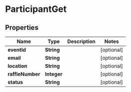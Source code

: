 # ParticipantGet

## Properties
Name | Type | Description | Notes
------------ | ------------- | ------------- | -------------
**eventId** | **String** |  |  [optional]
**email** | **String** |  |  [optional]
**location** | **String** |  |  [optional]
**raffleNumber** | **Integer** |  |  [optional]
**status** | **String** |  |  [optional]
